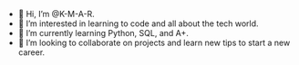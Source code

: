 - 👋 Hi, I’m @K-M-A-R. 
- 👀 I’m interested in learning to code and all about the tech world.
- 🌱 I’m currently learning Python, SQL, and A+.
- 💞️ I’m looking to collaborate on projects and learn new tips to start a new career.

<!---
K-M-A-R/K-M-A-R is a ✨ special ✨ repository because its `README.md` (this file) appears on your GitHub profile.
You can click the Preview link to take a look at your changes.
--->
